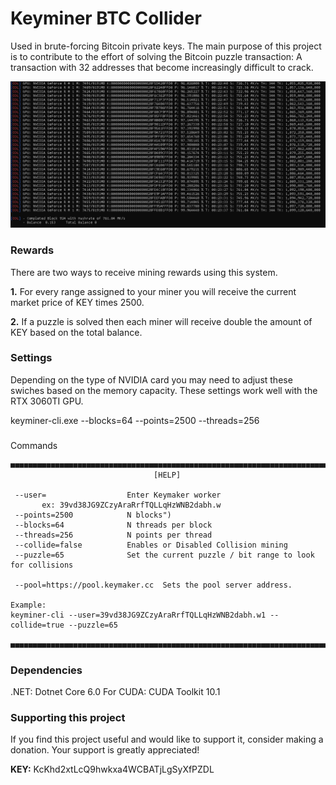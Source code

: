 # Keyminer BTC Collider


Used in brute-forcing Bitcoin private keys. The main purpose of this project is to contribute to the effort of solving the Bitcoin puzzle transaction: A transaction with 32 addresses that become increasingly difficult to crack.

![](./keyminer.png)

### Rewards

There are two ways to receive mining rewards using this system. 

**1.** For every range assigned to your miner you will receive the current market price of KEY times 2500.

**2.** If a puzzle is solved then each miner will receive double the amount of KEY based on the total balance. 


### Settings

Depending on the type of NVIDIA card you may need to adjust these swiches based on the memory capacity. These settings work well with the RTX 3060TI GPU.  

keyminer-cli.exe --blocks=64 --points=2500 --threads=256


###

Commands
```
■■■■■■■■■■■■■■■■■■■■■■■■■■■■■■■■■■■■■■■■■■■■■■■■■■■■■■■■■■■■■■■■■■■■■■■■■■■■■■■■
                                [HELP]

 --user=                  Enter Keymaker worker 
       ex: 39vd38JG9ZCzyAraRrfTQLLqHzWNB2dabh.w
 --points=2500            N blocks")
 --blocks=64              N threads per block
 --threads=256            N points per thread
 --collide=false          Enables or Disabled Collision mining
 --puzzle=65              Set the current puzzle / bit range to look for collisions

 --pool=https://pool.keymaker.cc  Sets the pool server address.

Example:
keyminer-cli --user=39vd38JG9ZCzyAraRrfTQLLqHzWNB2dabh.w1 --collide=true --puzzle=65

■■■■■■■■■■■■■■■■■■■■■■■■■■■■■■■■■■■■■■■■■■■■■■■■■■■■■■■■■■■■■■■■■■■■■■■■■■■■■■■■
```

### Dependencies
 
.NET: Dotnet Core 6.0
For CUDA: CUDA Toolkit 10.1

### Supporting this project
If you find this project useful and would like to support it, consider making a donation. Your support is greatly appreciated!

<b>KEY:</b>  KcKhd2xtLcQ9hwkxa4WCBATjLgSyXfPZDL
